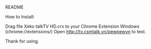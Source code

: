 README

How to Install:

Drag file Xeko talkTV HD.crx to your Chrome Extension Windows (chrome://extensions/)
Open http://tv.csmtalk.vn/pewpewvn to test.

Thank for using.